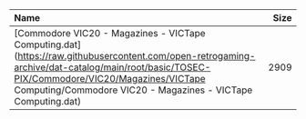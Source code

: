 |Name|Size|
|:---|---:|
|[Commodore VIC20 - Magazines - VICTape Computing.dat](https://raw.githubusercontent.com/open-retrogaming-archive/dat-catalog/main/root/basic/TOSEC-PIX/Commodore/VIC20/Magazines/VICTape Computing/Commodore VIC20 - Magazines - VICTape Computing.dat)|2909|
